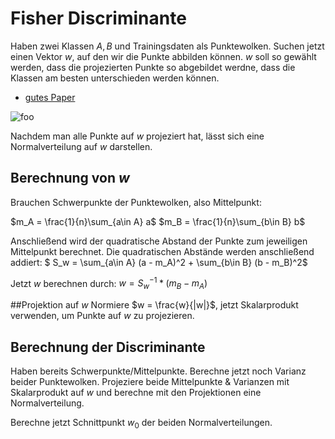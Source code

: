 # Fisher Discriminante

Haben zwei Klassen $A,B$ und Trainingsdaten als Punktewolken. Suchen jetzt einen Vektor $w$, auf den wir die Punkte abbilden können. $w$ soll so gewählt werden, dass die projezierten Punkte so abgebildet werdne, dass die Klassen am besten unterschieden werden können.

* [gutes Paper](http://subs.emis.de/LNI/Dissertation/Dissertation3/GI-Dissertations.03-7.pdf)

![foo](https://www.projectrhea.org/rhea/images/e/ea/FLD_OldKiwi.jpg)

Nachdem man alle Punkte auf $w$ projeziert hat, lässt sich eine Normalverteilung auf $w$ darstellen.

## Berechnung von $w$
Brauchen Schwerpunkte der Punktewolken, also Mittelpunkt:

$m_A = \frac{1}{n}\sum_{a\in A} a$
$m_B = \frac{1}{n}\sum_{b\in B} b$

Anschließend wird der quadratische Abstand der Punkte zum jeweiligen Mittelpunkt berechnet. Die quadratischen Abstände werden anschließend addiert:
$  S_w = \sum_{a\in A} (a - m_A)^2 + \sum_{b\in B} (b - m_B)^2$

Jetzt $w$ berechnen durch:
$w = S_w^{-1} * (m_B - m_A)$

##Projektion auf $w$
Normiere $w = \frac{w}{|w|}$, jetzt Skalarprodukt verwenden, um Punkte auf $w$ zu projezieren.

## Berechnung der Discriminante
Haben bereits Schwerpunkte/Mittelpunkte. Berechne jetzt noch Varianz beider Punktewolken. Projeziere beide Mittelpunkte & Varianzen mit Skalarprodukt auf $w$ und berechne mit den Projektionen eine Normalverteilung.

Berechne jetzt Schnittpunkt $w_0$ der beiden Normalverteilungen.
